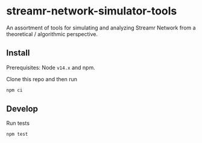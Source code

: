 # streamr-network-simulator-tools
An assortment of tools for simulating and analyzing Streamr Network from a theoretical / algorithmic perspective.

## Install

Prerequisites: Node `v14.x` and npm.

Clone this repo and then run
```bash
npm ci
```

## Develop

Run tests
```
npm test
```
